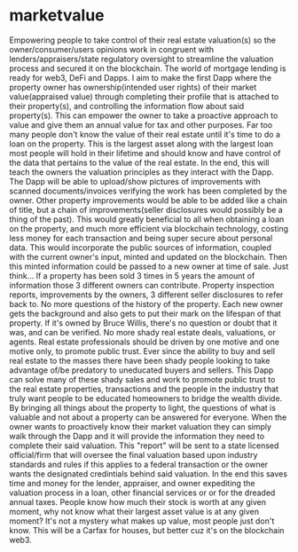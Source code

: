 # marketvalue
Empowering people to take control of their real estate valuation(s) so the owner/consumer/users opinions work in congruent with lenders/appraisers/state regulatory oversight to streamline the valuation process and secured it on the blockchain. The world of mortgage lending is ready for web3, DeFi and Dapps. I aim to make the first Dapp where the property owner has ownership(intended user rights) of their market value(appraised value) through completing their profile that is attached to their property(s), and controlling the information flow about said property(s). This can empower the owner to take a proactive approach to value and give them an annual value for tax and other purposes. Far too many people don't know the value of their real estate until it's time to do a loan on the property. This is the largest asset along with the largest loan most people will hold in their lifetime and should know and have control of the data that pertains to the value of the real estate. In the end, this will teach the owners the valuation principles as they interact with the Dapp. The Dapp will be able to upload/show pictures of improvements with scanned documents/invoices verifying the work has been completed by the owner. Other property improvements would be able to be added like a chain of title, but a chain of improvements(seller disclosures would possibly be a thing of the past).  This would greatly beneficial to all when obtaining a loan on the property, and much more efficient via blockchain technology, costing less money for each transaction and being super secure about personal data. This would incorporate the public sources of information, coupled with the current owner's input, minted and updated on the blockchain. Then this minted information could be passed to a new owner at time of sale. Just think... If a property has been sold 3 times in 5 years the amount of information those 3 different owners can contribute. Property inspection reports, improvements by the owners, 3 different seller disclosures to refer back to. No more questions of the history of the property. Each new owner gets the background and also gets to put their mark on the lifespan of that property. If it's owned by Bruce Willis, there's no question or doubt that it was, and can be verified. No more shady real estate deals, valuations, or agents. Real estate professionals should be driven by one motive and one motive only, to promote public trust. Ever since the ability to buy and sell real estate to the masses there have been shady people looking to take advantage of/be predatory to uneducated buyers and sellers. This Dapp can solve many of these shady sales and work to promote public trust to the real estate properties, transactions and the people in the industry that truly want people to be educated homeowners to bridge the wealth divide. By bringing all things about the property to light, the questions of what is valuable and not about a property can be answered for everyone.
When the owner wants to proactively know their market valuation they can simply walk through the Dapp and it will provide the information they need to complete their said valuation. This "report" will be sent to a state licensed official/firm that will oversee the final valuation based upon industry standards and rules if this applies to a federal transaction or the owner wants the designated credintials behind said valuation. In the end this saves time and money for the lender, appraiser, and owner expediting the valuation process in a loan, other financial services or or for the dreaded annual taxes. People know how much their stock is worth at any given moment, why not know what their largest asset value is at any given moment? It's not a mystery what makes up value, most people just don't know. This will be a Carfax for houses, but better cuz it's on the blockchain web3.
